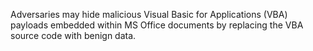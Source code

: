 Adversaries may hide malicious Visual Basic for Applications (VBA) payloads embedded within MS Office documents by replacing the VBA source code with benign data.